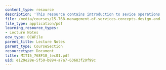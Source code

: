 ```yaml
---
content_type: resource
description: 'This resource contains introduction to sevice operations. '
file: /media/courses/15-768-management-of-services-concepts-design-and-delivery-fall-2010/e129e28e5f50b894a7a763683f20f99c_MIT15_768F10_lec01.pdf
file_type: application/pdf
learning_resource_types:
- Lecture Notes
ocw_type: OCWFile
parent_title: Lecture Notes
parent_type: CourseSection
resourcetype: Document
title: MIT15_768F10_lec01.pdf
uid: e129e28e-5f50-b894-a7a7-63683f20f99c
---
```

